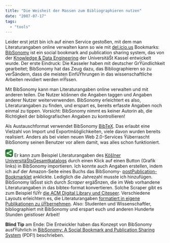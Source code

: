 ```yaml
---
title: "Die Weisheit der Massen zum Bibliographieren nutzen"
date: "2007-07-17"
tags: 
  - "tools"
---
```


Leider erst jetzt bin ich auf einen Service gestoßen, mit dem man Literaturangaben online verwalten kann so wie mit [del.icio.us](http://del.icio.us/ "del.icio.us") Bookmarks: [BibSonomy](http://www.bibsonomy.org/ "BibSonomy") ist ein social bookmark and publication sharing system, das von der [Knowledge & Data Engineering](http://www.kde.cs.uni-kassel.de/index_en.html "Fachgebiet Wissensverarbeitung") der UniversitäŠt Kassel entwickelt wurde. Der erste Eindruck: Die Kasseler haben mit deutscher GrŸündlichkeit gearbeitet; BibSonomy hat das Zeug dazu, das Bibliographieren so zu verŠändern, dass die meisten EinfüŸhrungen in das wissenschaftliche Arbeiten revidiert werden mŸssen.

Mit BibSonomy kann man Literaturangaben online verwalten und mit anderen teilen. Die Nutzer köšnnen die Angaben taggen und Angaben anderer Nutzer weiterverwenden. BibSonomy erleichtert es also, Literaturangaben zu finden, und erspart es, bereits erfasste Angaben noch einmal zu tippen. Vorsicht: BibSonomy nimmt es keiner Autorin ab, die Richtigkeit der bibliografischen Angaben zu kontrollieren!

Als Austauschformat verwendet BibSonomy [BibTeX](http://www.bibtex.org/de/ "BibTeX"). Das erlaubt eine Vielzahl von Import und Exportmšöglichkeiten, viele davon wurden bereits realisiert. Anders als bei vielen neuen Web 2.0-Services Ÿüberrascht BibSonomy seinen Benutzer vor allem damit, was alles schon funktioniert.

![Bibsonomyshare](images/bibsonomyshare.png "Bibsonomyshare") Er kann zum Beispiel Literaturangaben des [Köšlner UniversitäŠtsGesamtkatalogs](http://kug3.ub.uni-koeln.de "KUG") durch einen Klick auf einen Button (Grafik links) in BibSonomy importieren. Ich konnte auch Angaben erstellen, indem ich auf der Amazon-Seite eines Buchs das BibSonomy- [postPublication-Bookmarklet](http://www.bibsonomy.org/help/basic/buttons#publication) anklickte. Lediglich die Jahrezahl musste ich hinzufügen. BibSonomy läŠsst sich durch _Scraper_ ergäŠnzen, die im Web vorhandene Literaturangaben in das bibtex-format konvertieren. Solche Scraper gibt es zum Beispiel füŸr [die ACM Digital Library und Citeseer](http://bibsonomy.blogspot.com/2006/09/scrapers-now-included.html "BibSonomy Blog: Scrapers now included"). Verschiedene Layouts erleichtern es, die Literaturangaben [formatiert in eigene Publikationen zu üŸbernehmen](http://www.bibsonomy.org/faq#faq-pub-2 "BibSonomy::faq"). Also: Studenten und Wissenschaftler, bibliographiert mit BibSonomy und erspart euch und anderen Hunderte Stunden geistloser Arbeit!

**Blind Tip** am Ende: Die Entwickler haben das Konzept von BibSonomy ausfŸührlich in [BibSonomy: A Social Bookmark and Publication Sharing System](http://www.kde.cs.uni-kassel.de/jaeschke/paper/hotho06bibsonomy.pdf) (PDF!) beschrieben.
